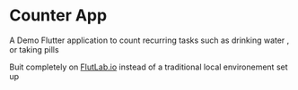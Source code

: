 # Counter App

A Demo Flutter application to count recurring tasks such as drinking water , or taking pills

Buit completely on [FlutLab.io](https://flutlab.io) instead of a traditional local environement set up
